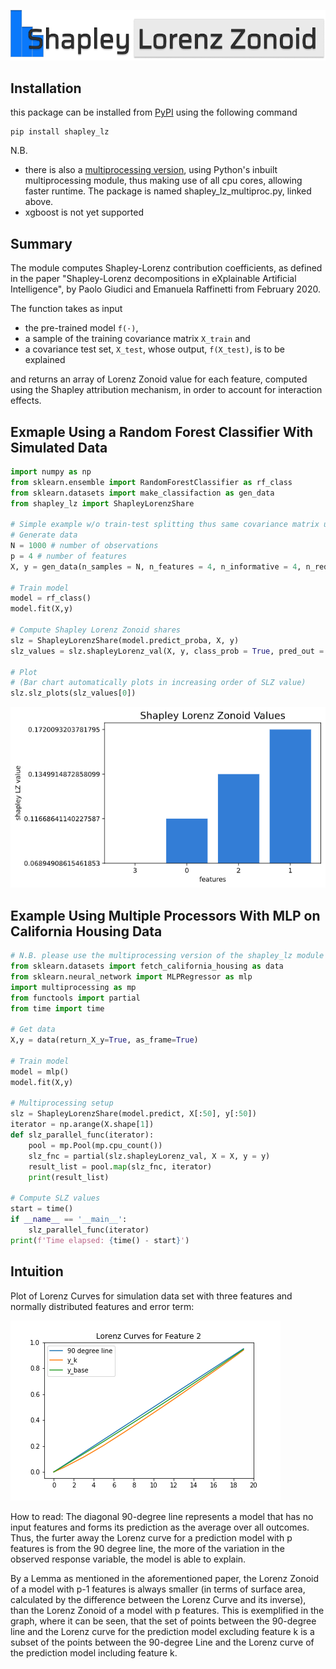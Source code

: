 ![Logo](Pictures/logo_small.png)

## Installation
this package can be installed from [PyPI](https://pypi.org/project/shapley-lz/) using the following command

```
pip install shapley_lz
```

N.B.
- there is also a [multiprocessing version](Code/shapley_lz_multiproc), using Python's inbuilt multiprocessing module, thus making use of all cpu cores, allowing faster runtime. The package is named shapley_lz_multiproc.py, linked above.
- xgboost is not yet supported

## Summary

The module computes Shapley-Lorenz contribution coefficients, as defined in the paper "Shapley-Lorenz decompositions in eXplainable Artificial Intelligence", by Paolo Giudici and Emanuela Raffinetti from February 2020.

The function takes as input
* the pre-trained model `f(·)`,
* a sample of the training covariance matrix `X_train` and
* a covariance test set, `X_test`, whose output, `f(X_test)`, is to be explained

and returns an array of Lorenz Zonoid value for each feature, computed using the Shapley attribution mechanism, in order to account for interaction effects.

## Exmaple Using a Random Forest Classifier With Simulated Data
```Python
import numpy as np
from sklearn.ensemble import RandomForestClassifier as rf_class
from sklearn.datasets import make_classifaction as gen_data
from shapley_lz import ShapleyLorenzShare

# Simple example w/o train-test splitting thus same covariance matrix used and only first 100 observations explained
# Generate data
N = 1000 # number of observations
p = 4 # number of features
X, y = gen_data(n_samples = N, n_features = 4, n_informative = 4, n_redundant = 0)

# Train model
model = rf_class()
model.fit(X,y)

# Compute Shapley Lorenz Zonoid shares
slz = ShapleyLorenzShare(model.predict_proba, X, y)
slz_values = slz.shapleyLorenz_val(X, y, class_prob = True, pred_out = 'predict_proba')

# Plot
# (Bar chart automatically plots in increasing order of SLZ value)
slz.slz_plots(slz_values[0])
```
![plot_firstExample](Pictures/first_example.png)

## Example Using Multiple Processors With MLP on California Housing Data
```Python
# N.B. please use the multiprocessing version of the shapley_lz module in the code folder. This has not yet been deployed in the PyPi package.
from sklearn.datasets import fetch_california_housing as data
from sklearn.neural_network import MLPRegressor as mlp
import multiprocessing as mp
from functools import partial
from time import time

# Get data
X,y = data(return_X_y=True, as_frame=True)

# Train model
model = mlp()
model.fit(X,y)

# Multiprocessing setup
slz = ShapleyLorenzShare(model.predict, X[:50], y[:50])
iterator = np.arange(X.shape[1])
def slz_parallel_func(iterator):
    pool = mp.Pool(mp.cpu_count())
    slz_fnc = partial(slz.shapleyLorenz_val, X = X, y = y)
    result_list = pool.map(slz_fnc, iterator)
    print(result_list)

# Compute SLZ values
start = time()
if __name__ == '__main__':
    slz_parallel_func(iterator)
print(f'Time elapsed: {time() - start}')
```

## Intuition

Plot of Lorenz Curves for simulation data set with three features and normally distributed features and error term:

![Lorenz curve for feature 2](Pictures/Lorenz_Curve.png)

How to read:
The diagonal 90-degree line represents a model that has no input features and forms its prediction as the average over all outcomes. Thus, the furter away the Lorenz curve for a prediction model with p features is from the 90 degree line, the more of the variation in the observed response variable, the model is able to explain.

By a Lemma as mentioned in the aforementioned paper, the Lorenz Zonoid of a model with p-1 features is always smaller (in terms of surface area, calculated by the difference between the Lorenz Curve and its inverse), than the Lorenz Zonoid of a model with p features. This is exemplified in the graph, where it can be seen, that the set of points between the 90-degree line and the Lorenz curve for the prediction model excluding feature k is a subset of the points between the 90-degree Line and the Lorenz curve of the prediction model including feature k.
